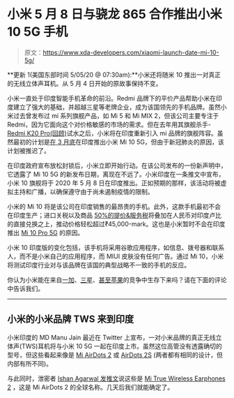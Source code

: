 # 小米 5 月 8 日与骁龙 865 合作推出小米 10 5G 手机

> 原文：<https://www.xda-developers.com/xiaomi-launch-date-mi-10-5g/>

**更新 1(美国东部时间 5/05/20 @ 07:30am):**小米还将随米 10 推出一对真正的无线立体声耳机。从 5 月 4 日开始的原故事保持不变。

小米一直处于印度智能手机革命的前沿。Redmi 品牌下的平价产品帮助小米在印度建立了强大的基础，并超越三星等老牌企业，成为该国领先的手机品牌。虽然小米过去曾发布过 mi 系列旗舰产品，如 Mi 5 和 Mi MIX 2，但该公司主要专注于 Redmi，因为它面向这个对价格敏感的市场的需求。但在去年用其旗舰杀手- [Redmi K20 Pro(回顾)](https://www.xda-developers.com/redmi-k20-pro-xiaomi-mi-9t-pro-review-flagship/)试水之后，小米将在印度重新引入 mi 品牌的旗舰阵容。虽然最初的计划是[在 3 月底](https://www.xda-developers.com/xiaomi-mi-10-108mp-camera-snapdragon-865-launch-india-31-march/)在印度推出小米 Mi 10 5G，但由于新冠肺炎的原因，该计划被推迟了。

在印度政府宣布放松封锁后，小米立即开始行动。在该公司发布的一份新声明中，它透露了 Mi 10 5G 的新发布日期，离现在不远了。小米印度在一条推文中宣布，小米 10 旗舰将于 2020 年 5 月 8 日在印度推出。正如预期的那样，该活动将被虚拟主持和广播，以确保遵守由于尚未遏制疫情的限制。

小米的 Mi 10 将是该公司在印度销售的最昂贵的手机。此外，这款手机最初不会在印度生产；进口关税以及商品 [50%的提价&服务税](https://www.xda-developers.com/gst-hike-india-18-percent-xiaomi-redmi-realme-oppo-vivo-samsung-iqoo-poco-oneplus-smartphone/)将叠加在人民币对印度卢比的直接兑换之上，推动价格轻松超过₹45,000-mark。这也是小米暂时不会在印度推出 [Mi 10 Pro 5G](https://www.xda-developers.com/xiaomi-mi-10-pro-unboxing-hands-on/) 的原因。

小米 10 印度版的变化包括，该手机将采用谷歌应用程序，如信息、拨号器和联系人，而不是小米自己的应用程序，而 MIUI 皮肤没有任何广告。通过 Mi 10，小米将测试印度行业对与该品牌在该国的典型战略不一致的手机的反应。

你认为小米能在来自[一加](https://www.xda-developers.com/oneplus-8-pro-bullets-wireless-z-launch-india/)、[三星](https://www.xda-developers.com/samsung-galaxy-s10-lite-review/)、[甚至苹果](https://www.xda-developers.com/discussion-what-do-you-think-of-the-new-apple-iphone-se-2/)的竞争中生存下来吗？请在下面的评论中告诉我们。

* * *

## 小米的小米品牌 TWS 来到印度

小米印度的 MD Manu Jain 最近在 Twitter 上宣布，一对小米品牌的真正无线立体声(TWS)耳机将与小米 10 5G 一起在印度上市。虽然这位高管没有透露确切的型号，但这些看起来像是 [Mi AirDots 2](https://item.mi.com/product/10859.html?cfrom=search&selected=1193800042&pClass=c) 或 [AirDots 2S](https://item.mi.com/product/10859.html?cfrom=search&selected=1193800042&pClass=c) (两者都有相同的设计，但内部有所不同)。

与此同时，泄密者 [Ishan Agarwal 发推文](https://twitter.com/ishanagarwal24/status/1257620166952710145)说这些是 [Mi True Wireless Earphones 2](https://www.mi.com/global/mi-true-wireless-earphones-2/specs) ，这是 Mi AirDots 2 的全球名称。几天后我们就能确定了。
